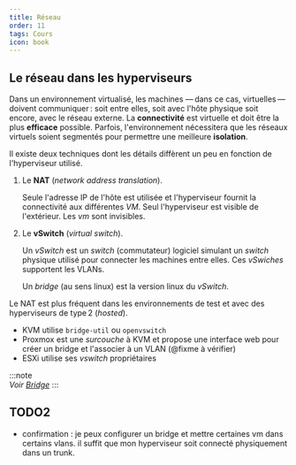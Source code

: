 ```yaml
---
title: Réseau
order: 11
tags: Cours
icon: book
---
```


## Le réseau dans les hyperviseurs

Dans un environnement virtualisé, les machines — dans ce cas, virtuelles — doivent communiquer : soit entre elles, soit avec l'hôte physique soit encore, avec le réseau externe. La **connectivité** est virtuelle et doit être la plus **efficace** possible. Parfois, l'environnement nécessitera que les réseaux virtuels soient segmentés pour permettre une meilleure **isolation**.

Il existe deux techniques dont les détails diffèrent un peu en fonction de l'hyperviseur utilisé. 

1. Le **NAT** (_network address translation_).

    Seule l'adresse IP de l'hôte est utilisée et l'hyperviseur fournit la connectivité aux différentes _VM_. Seul l'hyperviseur est visible de l'extérieur. Les _vm_ sont invisibles. 

2. Le **vSwitch** (_virtual switch_).

    Un _vSwitch_ est un _switch_ (commutateur) logiciel simulant un _switch_ physique utilisé pour connecter les machines entre elles. Ces _vSwiches_ supportent les VLANs. 

    Un _bridge_ (au sens linux) est la version linux du _vSwitch_. 


Le NAT est plus fréquent dans les environnements de test et avec des hyperviseurs de type 2 (_hosted_).

- KVM utilise `bridge-util` ou `openvswitch`
- Proxmox est une _surcouche_ à KVM et propose une interface web pour créer un bridge et l'associer à un VLAN (@fixme à vérifier)
- ESXi utilise ses _vswitch_ propriétaires


:::note  
_Voir [Bridge](bridge.md)_
:::



## TODO2

- confirmation : je peux configurer un bridge et mettre certaines vm dans certains vlans. il suffit que mon hyperviseur soit connecté physiquement dans un trunk. 